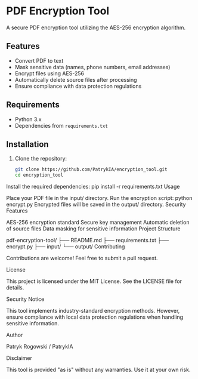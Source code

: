 # PDF Encryption Tool

A secure PDF encryption tool utilizing the AES-256 encryption algorithm.

## Features
- Convert PDF to text
- Mask sensitive data (names, phone numbers, email addresses)
- Encrypt files using AES-256
- Automatically delete source files after processing
- Ensure compliance with data protection regulations

## Requirements
- Python 3.x
- Dependencies from `requirements.txt`

## Installation

1. Clone the repository:
   ```bash
   git clone https://github.com/PatrykIA/encryption_tool.git
   cd encryption_tool
Install the required dependencies:
pip install -r requirements.txt
Usage

Place your PDF file in the input/ directory.
Run the encryption script:
python encrypt.py
Encrypted files will be saved in the output/ directory.
Security Features

AES-256 encryption standard
Secure key management
Automatic deletion of source files
Data masking for sensitive information
Project Structure

pdf-encryption-tool/
├── README.md
├── requirements.txt
├── encrypt.py
├── input/
└── output/
Contributing

Contributions are welcome! Feel free to submit a pull request.

License

This project is licensed under the MIT License. See the LICENSE file for details.

Security Notice

This tool implements industry-standard encryption methods. However, ensure compliance with local data protection regulations when handling sensitive information.

Author

Patryk Rogowski / PatrykIA

Disclaimer

This tool is provided "as is" without any warranties. Use it at your own risk.
